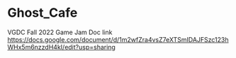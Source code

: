 # Ghost_Cafe
VGDC Fall 2022 Game Jam
Doc link https://docs.google.com/document/d/1m2wfZra4vsZ7eXTSmIDAJFSzc123hWHx5m6nzzdH4kI/edit?usp=sharing
